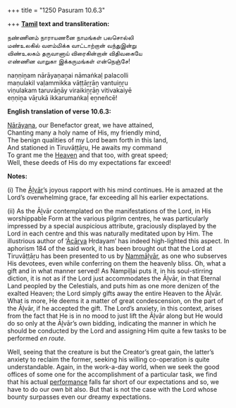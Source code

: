 +++
title = "1250 Pasuram 10.6.3"

+++
**[Tamil](/definition/tamil#history "show Tamil definitions") text and transliteration:**

நண்ணினம் நாராயணனை நாமங்கள் பலசொல்லி  
மண்உலகில் வளம்மிக்க வாட்டாற்றான் வந்துஇன்று  
விண்உலகம் தருவானாய் விரைகின்றான் விதிவகையே  
எண்ணின வாறுகா இக்கருமங்கள் என்நெஞ்சே!

naṇṇiṉam nārāyaṇaṉai nāmaṅkaḷ palacolli  
maṇulakil vaḷammikka vāṭṭāṟṟāṉ vantuiṉṟu  
viṇulakam taruvāṉāy viraikiṉṟāṉ vitivakaiyē  
eṇṇiṉa vāṟukā ikkarumaṅkaḷ eṉneñcē!

**English translation of verse 10.6.3:**

[Nārāyaṇa](/definition/narayana#vaishnavism "show Nārāyaṇa definitions"), our Benefactor great, we have attained,  
Chanting many a holy name of His, my friendly mind,  
The benign qualities of my Lord beam forth in this land,  
And stationed in Tiruvāṭṭāṟu, He awaits my command  
To grant me the [Heaven](/definition/heaven#history "show Heaven definitions") and that too, with great speed;  
Well, these deeds of His do my expectations far exceed!

**Notes:**

\(i\) The [Āḻvār](/definition/aḻvar#vaishnavism "show Āḻvār definitions")’s joyous rapport with his mind continues. He is amazed at the Lord’s overwhelming grace, far exceeding all his earlier expectations.

\(ii\) As the Āḻvār contemplated on the manifestations of the Lord, in His worshippable Form at the various pilgrim centres, he was particularly impressed by a special auspicious attribute, graciously displayed by the Lord in each centre and this was naturally meditated upon by Him. The illustrious author of ‘[Ācārya](/definition/acarya#vaishnavism "show Ācārya definitions") Hṛdayam’ has indeed high-lighted this aspect. In aphorism 184 of the said work, it has been brought out that the Lord at Tiruvāṭṭāṟu has been presented to us by [Nammāḻvār](/definition/nammalvar#vaishnavism "show Nammāḻvār definitions"), as one who subserves His devotees, even while conferring on them the heavenly bliss. Oh, what a gift and in what manner served! As Nampiḷḷai puts it, in his soul-stirring diction, it is not as if the Lord just accommodates the Āḻvār, in that Eternal Land peopled by the Celestials, and puts him as one more denizen of the exalted Heaven; the Lord simply gifts away the entire Heaven to the Āḻvār. What is more, He deems it a matter of great condescension, on the part of the Āḻvār, if he accepted the gift. The Lord’s anxiety, in this context, arises from the fact that He is in no mood to just lift the Āḻvār along but He would do so only at the Āḻvār’s own bidding, indicating the manner in which he should be conducted by the Lord and assigning Him quite a few tasks to be performed *en route*.

Well, seeing that the creature is but the Creator’s great gain, the latter’s anxiety to reclaim the former, seeking his willing co-operation is quite understandable. Again, in the work-a-day world, when we seek the good offices of some one for the accomplishment of a particular task, we find that his actual [performance](/definition/performance#history "show performance definitions") falls far short of our expectations and so, we have to do our own bit also. But that is not the case with the Lord whose bounty surpasses even our dreamy expectations.


